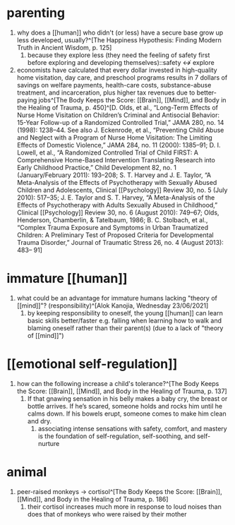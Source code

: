 # parenting
1. why does a [[human]] who didn't (or less) have a secure base grow up less developed, usually?^[The Happiness Hypothesis: Finding Modern Truth in Ancient Wisdom, p. 125]
	1. because they explore less (they need the feeling of safety first before exploring and developing themselves)::safety ↮ explore
2. economists have calculated that every dollar invested in high-quality home visitation, day care, and preschool programs results in 7 dollars of savings on welfare payments, health-care costs, substance-abuse treatment, and incarceration, plus higher tax revenues due to better-paying jobs^[The Body Keeps the Score: [[Brain]], [[Mind]], and Body in the Healing of Trauma, p. 450]^[D. Olds, et al., “Long-Term Effects of Nurse Home Visitation on Children’s Criminal and Antisocial Behavior: 15-Year Follow-up of a Randomized Controlled Trial,” JAMA 280, no. 14 (1998): 1238–44. See also J. Eckenrode, et al., “Preventing Child Abuse and Neglect with a Program of Nurse Home Visitation: The Limiting Effects of Domestic Violence,” JAMA 284, no. 11 (2000): 1385–91; D. I. Lowell, et al., “A Randomized Controlled Trial of Child FIRST: A Comprehensive Home-Based Intervention Translating Research into Early Childhood Practice,” Child Development 82, no. 1 (January/February 2011): 193–208; S. T. Harvey and J. E. Taylor, “A Meta-Analysis of the Effects of Psychotherapy with Sexually Abused Children and Adolescents, Clinical [[Psychology]] Review 30, no. 5 (July 2010): 517–35; J. E. Taylor and S. T. Harvey, “A Meta-Analysis of the Effects of Psychotherapy with Adults Sexually Abused in Childhood,” Clinical [[Psychology]] Review 30, no. 6 (August 2010): 749–67; Olds, Henderson, Chamberlin, & Tatelbaum, 1986; B. C. Stolbach, et al., “Complex Trauma Exposure and Symptoms in Urban Traumatized Children: A Preliminary Test of Proposed Criteria for Developmental Trauma Disorder,” Journal of Traumatic Stress 26, no. 4 (August 2013): 483– 91]

# immature [[human]]
1. what could be an advantage for immature humans lacking "theory of [[mind]]"? (responsibility)^[Alok Kanojia, Wednesday 23/06/2021]
	1. by keeping responsibility to oneself, the young [[human]] can learn basic skills better/faster e.g. falling when learning how to walk and blaming oneself rather than their parent(s) (due to a lack of "theory of [[mind]]")

# [[emotional self-regulation]]
1. how can the following increase a child's tolerance?^[The Body Keeps the Score: [[Brain]], [[Mind]], and Body in the Healing of Trauma, p. 137]
	1. If that gnawing sensation in his belly makes a baby cry, the breast or bottle arrives. If he’s scared, someone holds and rocks him until he calms down. If his bowels erupt, someone comes to make him clean and dry.
		1. associating intense sensations with safety, comfort, and mastery is the foundation of self-regulation, self-soothing, and self-nurture

# animal
1. peer-raised monkeys → cortisol^[The Body Keeps the Score: [[Brain]], [[Mind]], and Body in the Healing of Trauma, p. 186]
	1. their cortisol increases much more in response to loud noises than does that of monkeys who were raised by their mother